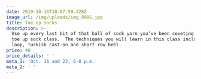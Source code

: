 ```yaml
---
date: 2019-10-16T18:07:59.228Z
image_url: /img/uploads/img_8986.jpg
title: Toe Up socks
description: >-
  Use up every last bit of that ball of sock yarn you’ve been coveting with this
  toe up sock class.  The techniques you will learn in this class include magic
  loop, Turkish cast-on and short row heel.
price: 40
price_details: ' '
meta_1: 'Oct. 16 and 23, 6-8 p.m.'
meta_2: ' '
---
```


